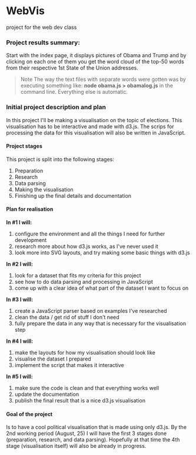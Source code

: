 # WebVis
project for the web dev class

### Project results summary:
Start with the index page, it displays pictures of Obama and Trump and by clicking on each one of them you get the word cloud of the top-50 words from their respective 1st State of the Union addresses. 
> Note
The way the text files with separate words were gotten was by executing something like: **node obama.js > obamalog.js** in the command line. Everything else is automatic.

### Initial project description and plan
In this project I'll be making a visualisation on the topic of elections. This visualisation has to be interactive and made with d3.js. The scrips for processing the data for this visualisation will also be written in JavaScript.
#### Project stages
This project is split into the following stages:
1. Preparation
2. Research
3. Data parsing
4. Making the visualisation
5. Finishing up the final details and documentation

#### Plan for realisation
**In #1 I will:**
1. configure the environment and all the things I need for further development
2. research more about how d3.js works, as I've never used it
3. look more into SVG layouts, and try making some basic things with d3.js

**In #2 I will:**
1. look for a dataset that fits my criteria for this project
2. see how to do data parsing and processing in JavaScript
3. come up with a clear idea of what part of the dataset I want to focus on

**In #3 I will:**
1. create a JavaScript parser based on examples I've researched
2. clean the data / get rid of stuff I don't need
3. fully prepare the data in any way that is necessary for the visualisation step

**In #4 I will:**
1. make the layouts for how my visualisation should look like
2. visualise the dataset I prepared
3. implement the script that makes it interactive

**In #5 I will:**
1. make sure the code is clean and that everything works well
2. update the documentation
3. publish the final result that is a nice d3.js visualisation

#### Goal of the project
Is to have a cool political visualisation that is made using only d3.js.
By the 2nd working period (August, 25) I will have the first 3 stages done (preparation, research, and data parsing). Hopefully at that time the 4th stage (visualisation itself) will also be already in progress.

